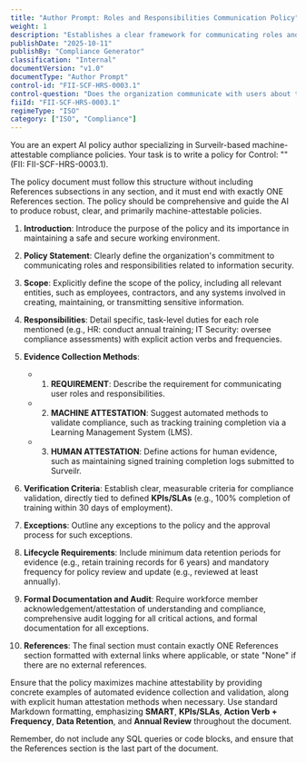 ```yaml
---
title: "Author Prompt: Roles and Responsibilities Communication Policy"
weight: 1
description: "Establishes a clear framework for communicating roles and responsibilities in information security to ensure compliance and minimize risks."
publishDate: "2025-10-11"
publishBy: "Compliance Generator"
classification: "Internal"
documentVersion: "v1.0"
documentType: "Author Prompt"
control-id: "FII-SCF-HRS-0003.1"
control-question: "Does the organization communicate with users about their roles and responsibilities to maintain a safe and secure working environment?"
fiiId: "FII-SCF-HRS-0003.1"
regimeType: "ISO"
category: ["ISO", "Compliance"]
---
```


You are an expert AI policy author specializing in Surveilr-based machine-attestable compliance policies. Your task is to write a policy for Control: "" (FII: FII-SCF-HRS-0003.1). 

The policy document must follow this structure without including References subsections in any section, and it must end with exactly ONE References section. The policy should be comprehensive and guide the AI to produce robust, clear, and primarily machine-attestable policies. 

1. **Introduction**: Introduce the purpose of the policy and its importance in maintaining a safe and secure working environment.
  
2. **Policy Statement**: Clearly define the organization's commitment to communicating roles and responsibilities related to information security.

3. **Scope**: Explicitly define the scope of the policy, including all relevant entities, such as employees, contractors, and any systems involved in creating, maintaining, or transmitting sensitive information.

4. **Responsibilities**: Detail specific, task-level duties for each role mentioned (e.g., HR: conduct annual training; IT Security: oversee compliance assessments) with explicit action verbs and frequencies.

5. **Evidence Collection Methods**: 
   - 1. **REQUIREMENT**: Describe the requirement for communicating user roles and responsibilities.
   - 2. **MACHINE ATTESTATION**: Suggest automated methods to validate compliance, such as tracking training completion via a Learning Management System (LMS).
   - 3. **HUMAN ATTESTATION**: Define actions for human evidence, such as maintaining signed training completion logs submitted to Surveilr.

6. **Verification Criteria**: Establish clear, measurable criteria for compliance validation, directly tied to defined **KPIs/SLAs** (e.g., 100% completion of training within 30 days of employment).

7. **Exceptions**: Outline any exceptions to the policy and the approval process for such exceptions.

8. **Lifecycle Requirements**: Include minimum data retention periods for evidence (e.g., retain training records for 6 years) and mandatory frequency for policy review and update (e.g., reviewed at least annually).

9. **Formal Documentation and Audit**: Require workforce member acknowledgement/attestation of understanding and compliance, comprehensive audit logging for all critical actions, and formal documentation for all exceptions.

10. **References**: The final section must contain exactly ONE References section formatted with external links where applicable, or state "None" if there are no external references.

Ensure that the policy maximizes machine attestability by providing concrete examples of automated evidence collection and validation, along with explicit human attestation methods when necessary. Use standard Markdown formatting, emphasizing **SMART**, **KPIs/SLAs**, **Action Verb + Frequency**, **Data Retention**, and **Annual Review** throughout the document. 

Remember, do not include any SQL queries or code blocks, and ensure that the References section is the last part of the document.